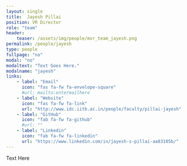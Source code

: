 ```yaml
---
layout: single
title:  Jayesh Pillai
position: VR Director
role: "team"
header:
    teaser: /assets/img/people/mvr_team_jayesh.png
permalink: /people/jayesh
type: people
fullpage: "no"
modal: "no"
modaltext: "Text Goes Here."
modalname: "jayesh"
links:
    - label: "Email"
      icon: "fas fa-fw fa-envelope-square"
      #url: mailto:entermailhere
    - label: "Website"
      icon: "fas fa-fw fa-link"
      url: "http://www.idc.iitb.ac.in/people/faculty/pillai-jayesh"
    - label: "GitHub"
      icon: "fab fa-fw fa-github"
      #url: ""
    - label: "Linkedin"
      icon: "fab fa-fw fa-linkedin"
      url: "https://www.linkedin.com/in/jayesh-s-pillai-aa83105b/"
---
```


Text Here


